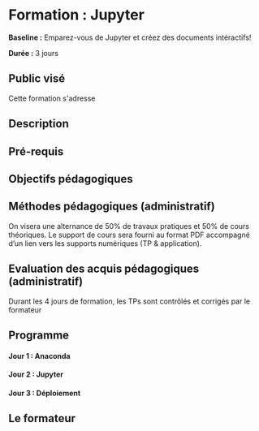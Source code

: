 # Formation : Jupyter
**Baseline :** Emparez-vous de Jupyter et créez des documents intéractifs!

**Durée :** 3 jours

## Public visé

Cette formation s'adresse

## Description



## Pré-requis

## Objectifs pédagogiques


## Méthodes pédagogiques (administratif)
On visera une alternance de 50% de travaux pratiques et 50% de cours théoriques.
Le support de cours sera fourni au format PDF accompagné d’un lien vers les supports numériques (TP & application).

## Evaluation des acquis pédagogiques (administratif)
Durant les 4 jours de formation, les TPs sont contrôlés et corrigés par le formateur

## Programme

#### Jour 1 : Anaconda

#### Jour 2 : Jupyter

#### Jour 3 : Déploiement

## Le formateur
